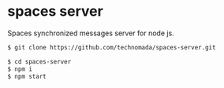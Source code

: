 # spaces server
Spaces synchronized messages server for node js.

```sh
$ git clone https://github.com/technomada/spaces-server.git

$ cd spaces-server
$ npm i
$ npm start
```
